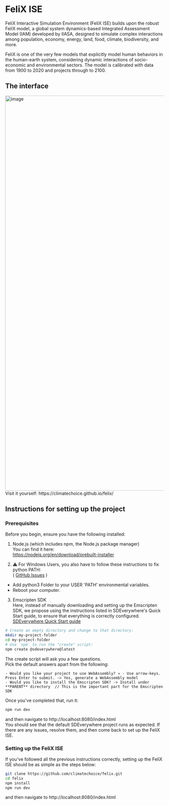 # FeliX ISE

FeliX Interactive Simulation Environment (FeliX ISE) builds upon the robust FeliX model, a global system dynamics-based Integrated Assessment Model (IAM) developed by IIASA, designed to simulate complex interactions among population, economy, energy, land, food, climate, biodiversity, and more. 

FeliX is one of the very few models that explicitly model human behaviors in the human-earth system, considering dynamic interactions of socio-economic and environmental sectors. The model is calibrated with data from 1900 to 2020 and projects through to 2100.

## The interface
<img width="2308" height="1257" alt="image" src="https://github.com/user-attachments/assets/900fcdbb-51d7-4b49-ade5-dce31813bfe2" />  
Visit it yourself:  https://climatechoice.github.io/felix/

## Instructions for setting up the project

### Prerequisites

Before you begin, ensure you have the following installed:  
1. Node.js (which includes npm, the Node.js package manager)  
You can find it here:  
https://nodejs.org/en/download/prebuilt-installer

2. ⚠️ For Windows Users, you also have to follow these instructions to fix python PATH:  
( [GitHub Issues](https://github.com/climateinteractive/SDEverywhere/issues/359#issuecomment-2029636476) )  
- Add python3 Folder to your USER 'PATH' environmental variables.  
- Reboot your computer.

3. Emscripten SDK  
Here, instead of manually downloading and setting up the Emscripten SDK, we propose using the instructions listed in SDEverywhere's Quick Start guide, to ensure that everything is correctly configured.
[SDEverywhere Quick Start guide](https://github.com/climateinteractive/SDEverywhere?tab=readme-ov-file#quick-start)  

```sh
# Create an empty directory and change to that directory:
mkdir my-project-folder
cd my-project-folder
# Use `npm` to run the "create" script:
npm create @sdeverywhere@latest
```
The create script will ask you a few questions.  
Pick the default answers apart from the following:  
```
- Would you like your project to use WebAssembly? » - Use arrow-keys. Press Enter to submit. -> Yes, generate a WebAssembly model
- Would you like to install the Emscripten SDK? -> Install under **PARENT** directory  // This is the important part for the Emscripten SDK
```
Once you've completed that, run it:  
```sh
npm run dev
```
and then navigate to http://localhost:8080/index.html  
You should see that the default SDEverywhere project runs as expected. If there are any issues, resolve them, and then come back to set up the FeliX ISE.


### Setting up the FeliX ISE

If you've followed all the previous instructions correctly, setting up the FeliX ISE should be as simple as the steps below:  
```sh
git clone https://github.com/climatechoice/felix.git
cd felix
npm install
npm run dev
```
and then navigate to http://localhost:8080/index.html

